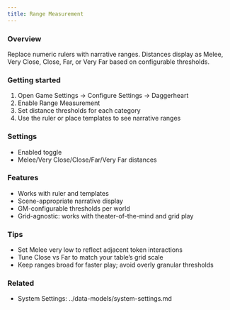 ```yaml
---
title: Range Measurement
---
```


### Overview
Replace numeric rulers with narrative ranges. Distances display as Melee, Very Close, Close, Far, or Very Far based on configurable thresholds.

### Getting started
1) Open Game Settings → Configure Settings → Daggerheart
2) Enable Range Measurement
3) Set distance thresholds for each category
4) Use the ruler or place templates to see narrative ranges

### Settings
- Enabled toggle
- Melee/Very Close/Close/Far/Very Far distances

### Features
- Works with ruler and templates
- Scene-appropriate narrative display
- GM-configurable thresholds per world
- Grid-agnostic: works with theater-of-the-mind and grid play

### Tips
- Set Melee very low to reflect adjacent token interactions
- Tune Close vs Far to match your table’s grid scale
- Keep ranges broad for faster play; avoid overly granular thresholds

### Related
- System Settings: ../data-models/system-settings.md
